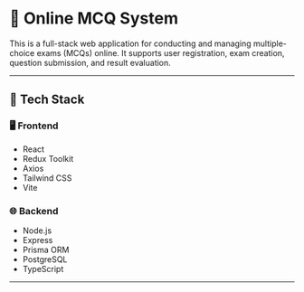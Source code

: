 # 📝 Online MCQ System

This is a full-stack web application for conducting and managing multiple-choice exams (MCQs) online. It supports user registration, exam creation, question submission, and result evaluation.

---

## 🔧 Tech Stack

### 🖥️ Frontend
- React
- Redux Toolkit
- Axios
- Tailwind CSS
- Vite

### 🌐 Backend
- Node.js
- Express
- Prisma ORM
- PostgreSQL
- TypeScript

---


